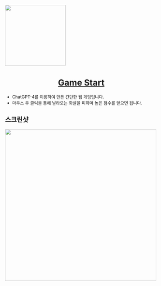 <div align="center" style="display:flex;">
  <img width="200px;" src="https://user-images.githubusercontent.com/67573836/236433328-dbef686a-019e-44b2-a8f6-dd3ded27b12a.png"/>
</div>

<h1 align="middle"><a href="https://lolmovinggame.site">Game Start</a></h1>

- ChatGPT-4를 이용하여 만든 간단한 웹 게임입니다.
- 마우스 우 클릭을 통해 날라오는 화살을 피하며 높은 점수를 얻으면 됩니다.

## 스크린샷
<div align="center" style="display:flex;">
  <img width="500px;" src="https://user-images.githubusercontent.com/67573836/236434862-3d8b0c69-0de4-4626-bacf-1dbe8d491366.png"/>
</div>
